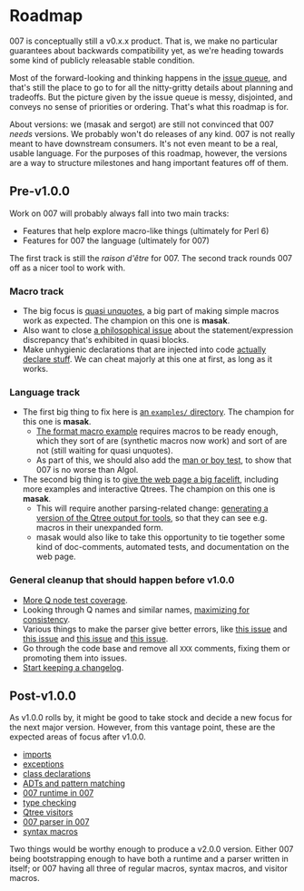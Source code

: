 # Roadmap

007 is conceptually still a v0.x.x product. That is, we make no particular
guarantees about backwards compatibility yet, as we're heading towards some
kind of publicly releasable stable condition.

Most of the forward-looking and thinking happens in the [issue
queue](https://github.com/masak/007/issues), and that's still the place to go
to for all the nitty-gritty details about planning and tradeoffs. But the
picture given by the issue queue is messy, disjointed, and conveys no sense of
priorities or ordering. That's what this roadmap is for.

About versions: we (masak and sergot) are still not convinced that 007 *needs*
versions. We probably won't do releases of any kind. 007 is not really meant to
have downstream consumers. It's not even meant to be a real, usable language.
For the purposes of this roadmap, however, the versions are a way to structure
milestones and hang important features off of them.

## Pre-v1.0.0

Work on 007 will probably always fall into two main tracks:

* Features that help explore macro-like things (ultimately for Perl 6)
* Features for 007 the language (ultimately for 007)

The first track is still the *raison d'être* for 007. The second track rounds
007 off as a nicer tool to work with.

### Macro track

* The big focus is [quasi unquotes](https://github.com/masak/007/issues/30), a
  big part of making simple macros work as expected. The champion on this one
  is **masak**.
* Also want to close [a philosophical
  issue](https://github.com/masak/007/issues/7) about the statement/expression
  discrepancy that's exhibited in quasi blocks.
* Make unhygienic declarations that are injected into code [actually declare
  stuff](https://github.com/masak/007/issues/88). We can cheat majorly at this
  one at first, as long as it works.

### Language track

* The first big thing to fix here is [an `examples/`
  directory](https://github.com/masak/007/issues/54). The champion for this one
  is **masak**.
    * [The format macro
      example](https://github.com/masak/007/issues/54#issuecomment-151440144)
      requires macros to be ready enough, which they sort of are (synthetic
      macros now work) and sort of are not (still waiting for quasi unquotes).
    * As part of this, we should also add the [man or boy
      test](https://github.com/masak/007/issues/22), to show that 007 is no
      worse than Algol.
* The second big thing is to [give the web page a big
  facelift](https://github.com/masak/007/issues/67), including more examples
  and interactive Qtrees. The champion on this one is **masak**.
    * This will require another parsing-related change: [generating a version
      of the Qtree output for tools](https://github.com/masak/007/issues/64),
      so that they can see e.g. macros in their unexpanded form.
    * masak would also like to take this opportunity to tie together some kind
      of doc-comments, automated tests, and documentation on the web page.

### General cleanup that should happen before v1.0.0

* [More Q node test coverage](https://github.com/masak/007/issues/52).
* Looking through Q names and similar names, [maximizing for
  consistency](https://github.com/masak/007/issues/81).
* Various things to make the parser give better errors, like [this
  issue](https://github.com/masak/007/issues/10) and [this
  issue](https://github.com/masak/007/issues/48) and [this
  issue](https://github.com/masak/007/issues/76) and [this
  issue](https://github.com/masak/007/issues/94).
* Go through the code base and remove all `XXX` comments, fixing them or
  promoting them into issues.
* [Start keeping a changelog](http://keepachangelog.com/).

## Post-v1.0.0

As v1.0.0 rolls by, it might be good to take stock and decide a new focus for
the next major version. However, from this vantage point, these are the
expected areas of focus after v1.0.0.

* [imports](https://github.com/masak/007/issues/53)
* [exceptions](https://github.com/masak/007/issues/65)
* [class declarations](https://github.com/masak/007/issues/32)
* [ADTs and pattern matching](https://github.com/masak/007/issues/34)
* [007 runtime in 007](https://github.com/masak/007/issues/51)
* [type checking](https://github.com/masak/007/issues/33)
* [Qtree visitors](https://github.com/masak/007/issues/26)
* [007 parser in 007](https://github.com/masak/007/issues/38)
* [syntax macros](https://github.com/masak/007/issues/80)

Two things would be worthy enough to produce a v2.0.0 version. Either 007 being
bootstrapping enough to have both a runtime and a parser written in itself; or
007 having all three of regular macros, syntax macros, and visitor macros.
